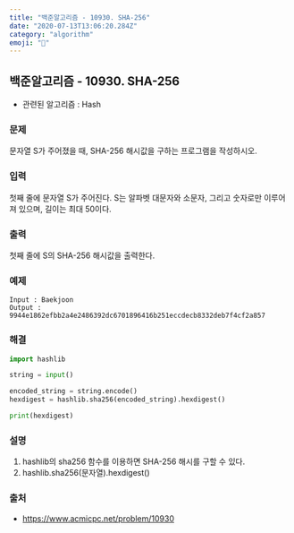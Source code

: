 ```yaml
---
title: "백준알고리즘 - 10930. SHA-256"
date: "2020-07-13T13:06:20.284Z"
category: "algorithm"
emoji: "🤗"
---
```


## 백준알고리즘 - 10930. SHA-256

- 관련된 알고리즘 : Hash

### 문제

문자열 S가 주어졌을 때, SHA-256 해시값을 구하는 프로그램을 작성하시오.

### 입력

첫째 줄에 문자열 S가 주어진다. S는 알파벳 대문자와 소문자, 그리고 숫자로만 이루어져 있으며, 길이는 최대 50이다.

### 출력

첫째 줄에 S의 SHA-256 해시값을 출력한다.

### 예제

```
Input : Baekjoon
Output : 9944e1862efbb2a4e2486392dc6701896416b251eccdecb8332deb7f4cf2a857
```

### 해결

```python
import hashlib

string = input()

encoded_string = string.encode()
hexdigest = hashlib.sha256(encoded_string).hexdigest()

print(hexdigest)
```

### 설명

1. hashlib의 sha256 함수를 이용하면 SHA-256 해시를 구할 수 있다.
2. hashlib.sha256(문자열).hexdigest()

### 출처

- https://www.acmicpc.net/problem/10930

